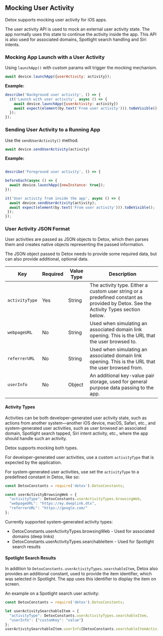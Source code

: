 ## Mocking User Activity

Detox supports mocking user activity for iOS apps.

The user activity API is used to mock an external user activity state. The app normally uses this state to continue the activity inside the app. This API is also used for associated domains, Spotlight search handling and Siri intents.

### Mocking App Launch with a User Activity

Using `launchApp()` with custom params will trigger the mocking mechanism.

```js
await device.launchApp({userActivity: activity});
```

**Example:**

```js
describe('Background user activity', () => {
  it('Launch with user activity', async () => {
    await device.launchApp({userActivity: activity})
    await expect(element(by.text('From user activity'))).toBeVisible();
  });
});
```

### Sending User Activity to a Running App

Use the `sendUserActivity()` method.

```js
await device.sendUserActivity(activity)
```

**Example:**

```js
 
describe('Foreground user activity', () => {

beforeEach(async () => {
  await device.launchApp({newInstance: true});
});

it('User activity from inside the app', async () => {
  await device.sendUserActivity(activity);
  await expect(element(by.text('From user activity'))).toBeVisible();
 });
});
```

### User Activity JSON Format

User activities are passed as JSON objects to Detox, which then parses them and creates native objects representing the passed information.

The JSON object passed to Detox needs to provide some required data, but can also provide additional, optional data.

<!--- Use http://www.tablesgenerator.com/markdown_tables to edit these tables. --->

| Key            | Required | Value Type | Description                                                                                                                         |
|----------------|----------|------------|-------------------------------------------------------------------------------------------------------------------------------------|
| `activityType` | Yes      | String     | The activity type. Either a custom user string or a predefined constant as provided by Detox. See the Activity Types section below. |
| `webpageURL`   | No       | String     | Used when simulating an associated domain link opening. This is the URL that the user browsed to.                                   |
| `referrerURL`  | No       | String     | Used when simulating an associated domain link opening. This is the URL that the user browsed from.                                 |
| `userInfo`     | No       | Object     | An additional key-value pair storage, used for general purpose data passing to the app.                                             |

#### Activity Types

Activities can be both developer-generated user activity state, such as actions from another system—another iOS device, macOS, Safari, etc., and system-generated user activities, such as user browsed an associated domain, Spotlight search tapped, Siri intent activity, etc.,  where the app should handle such an activity.

Detox supports mocking both types.

For developer-generated user activities, use a custom `activityType` that is expected by the application.

For system-generated user activities, use set the `activityType` to a predefined constant in Detox, like so:

```js
const DetoxConstants = require('detox').DetoxConstants;

const userActivityBrowsingWeb = {
  "activityType": DetoxConstants.userActivityTypes.browsingWeb,
  "webpageURL": "https://my.deeplink.dtx",
  "referrerURL": "https://google.com/"
};
```

Currently supported system-generated activity types:

- DetoxConstants.userActivityTypes.browsingWeb - Used for associated domains (deep links)
- DetoxConstants.userActivityTypes.searchableItem - Used for Spotlight search results

#### Spotlight Search Results

In addition to `DetoxConstants.userActivityTypes.searchableItem`, Detox also provides an additional constant, used to provide the item identifier, which was selected in Spotlight. The app uses this identifier to display the item on screen.

An example on a Spotlight search user activity:

```js
const DetoxConstants = require('detox').DetoxConstants;

let userActivitySearchableItem = {
  "activityType": DetoxConstants.userActivityTypes.searchableItem,
  "userInfo": {"customKey": "value"}
};
userActivitySearchableItem.userInfo[DetoxConstants.searchableItemActivityIdentifier] = "com.test.itemId"
```

